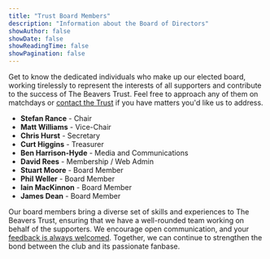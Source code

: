 ```yaml
---
title: "Trust Board Members"
description: "Information about the Board of Directors"
showAuthor: false
showDate: false
showReadingTime: false
showPagination: false
---
```


Get to know the dedicated individuals who make up our elected board, working tirelessly to represent the interests of all supporters and contribute to the success of The Beavers Trust. Feel free to approach any of them on matchdays or [contact the Trust](/contact) if you have matters you'd like us to address.

 - **Stefan Rance** - Chair
 - **Matt Williams** - Vice-Chair
 - **Chris Hurst** - Secretary
 - **Curt Higgins** - Treasurer
 - **Ben Harrison-Hyde** - Media and Communications
 - **David Rees** - Membership / Web Admin
 - **Stuart Moore** - Board Member
 - **Phil Weller** - Board Member
 - **Iain MacKinnon** - Board Member
 - **James Dean** - Board Member

Our board members bring a diverse set of skills and experiences to The Beavers Trust, ensuring that we have a well-rounded team working on behalf of the supporters. We encourage open communication, and your [feedback is always welcomed](/contact). Together, we can continue to strengthen the bond between the club and its passionate fanbase.